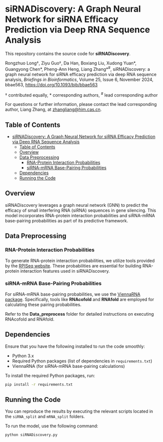 # siRNADiscovery: A Graph Neural Network for siRNA Efficacy Prediction via Deep RNA Sequence Analysis

This repository contains the source code for **siRNADiscovery**.

Rongzhuo Long†, Ziyu Guo†, Da Han, Boxiang Liu, Xudong Yuan*, Guangyong Chen*, Pheng-Ann Heng, Liang Zhang*<sup>#</sup>, siRNADiscovery: a graph neural network for siRNA efficacy prediction via deep RNA sequence analysis, *Briefings in Bioinformatics*, Volume 25, Issue 6, November 2024, bbae563, https://doi.org/10.1093/bib/bbae563

† contributed equally, 
\* corresponding authors, 
<sup>#</sup> lead corresponding author

For questions or further information, please contact the lead corresponding author, Liang Zhang, at [zhangliang@him.cas.cn](mailto:zhangliang@him.cas.cn).

## Table of Contents

- [siRNADiscovery: A Graph Neural Network for siRNA Efficacy Prediction via Deep RNA Sequence Analysis](#sirnadiscovery-a-graph-neural-network-for-sirna-efficacy-prediction-via-deep-rna-sequence-analysis)
  - [Table of Contents](#table-of-contents)
  - [Overview](#overview)
  - [Data Preprocessing](#data-preprocessing)
    - [RNA-Protein Interaction Probabilities](#rna-protein-interaction-probabilities)
    - [siRNA-mRNA Base-Pairing Probabilities](#sirna-mrna-base-pairing-probabilities)
  - [Dependencies](#dependencies)
  - [Running the Code](#running-the-code)

## Overview

siRNADiscovery leverages a graph neural network (GNN) to predict the efficacy of small interfering RNA (siRNA) sequences in gene silencing. This model incorporates RNA-protein interaction probabilities and siRNA-mRNA base-pairing probabilities as part of its predictive framework.

## Data Preprocessing

### RNA-Protein Interaction Probabilities

To generate RNA-protein interaction probabilities, we utilize tools provided by the [RPISeq website](http://pridb.gdcb.iastate.edu/RPISeq/). These probabilities are essential for building RNA-protein interaction features used in siRNADiscovery.

### siRNA-mRNA Base-Pairing Probabilities

For siRNA-mRNA base-pairing probabilities, we use the [ViennaRNA package](https://www.tbi.univie.ac.at/RNA/). Specifically, tools like **RNAcofold** and **RNAfold** are employed for calculating these pairing probabilities.

Refer to the **Data_preprocess** folder for detailed instructions on executing RNAcofold and RNAfold.


## Dependencies

Ensure that you have the following installed to run the code smoothly:

- Python 3.x
- Required Python packages (list of dependencies in `requirements.txt`)
- ViennaRNA (for siRNA-mRNA base-pairing calculations)

To install the required Python packages, run:

```bash
pip install -r requirements.txt
```

## Running the Code

You can reproduce the results by executing the relevant scripts located in the `siRNA_split` and `mRNA_split` folders.

To run the model, use the following command:

```bash
python siRNADiscovery.py
```
